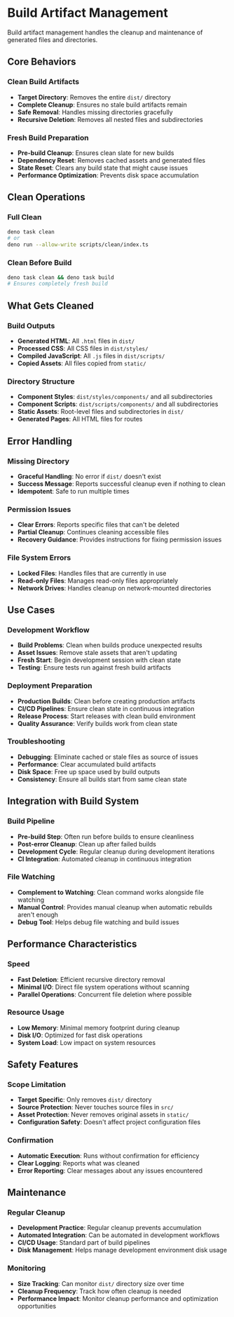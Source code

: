 # Build Artifact Management

Build artifact management handles the cleanup and maintenance of generated files and directories.

## Core Behaviors

### Clean Build Artifacts
- **Target Directory**: Removes the entire `dist/` directory
- **Complete Cleanup**: Ensures no stale build artifacts remain
- **Safe Removal**: Handles missing directories gracefully
- **Recursive Deletion**: Removes all nested files and subdirectories

### Fresh Build Preparation
- **Pre-build Cleanup**: Ensures clean slate for new builds
- **Dependency Reset**: Removes cached assets and generated files
- **State Reset**: Clears any build state that might cause issues
- **Performance Optimization**: Prevents disk space accumulation

## Clean Operations

### Full Clean
```bash
deno task clean
# or
deno run --allow-write scripts/clean/index.ts
```

### Clean Before Build
```bash
deno task clean && deno task build
# Ensures completely fresh build
```

## What Gets Cleaned

### Build Outputs
- **Generated HTML**: All `.html` files in `dist/`
- **Processed CSS**: All CSS files in `dist/styles/`
- **Compiled JavaScript**: All `.js` files in `dist/scripts/`
- **Copied Assets**: All files copied from `static/`

### Directory Structure
- **Component Styles**: `dist/styles/components/` and all subdirectories
- **Component Scripts**: `dist/scripts/components/` and all subdirectories
- **Static Assets**: Root-level files and subdirectories in `dist/`
- **Generated Pages**: All HTML files for routes

## Error Handling

### Missing Directory
- **Graceful Handling**: No error if `dist/` doesn't exist
- **Success Message**: Reports successful cleanup even if nothing to clean
- **Idempotent**: Safe to run multiple times

### Permission Issues
- **Clear Errors**: Reports specific files that can't be deleted
- **Partial Cleanup**: Continues cleaning accessible files
- **Recovery Guidance**: Provides instructions for fixing permission issues

### File System Errors
- **Locked Files**: Handles files that are currently in use
- **Read-only Files**: Manages read-only files appropriately
- **Network Drives**: Handles cleanup on network-mounted directories

## Use Cases

### Development Workflow
- **Build Problems**: Clean when builds produce unexpected results
- **Asset Issues**: Remove stale assets that aren't updating
- **Fresh Start**: Begin development session with clean state
- **Testing**: Ensure tests run against fresh build artifacts

### Deployment Preparation
- **Production Builds**: Clean before creating production artifacts
- **CI/CD Pipelines**: Ensure clean state in continuous integration
- **Release Process**: Start releases with clean build environment
- **Quality Assurance**: Verify builds work from clean state

### Troubleshooting
- **Debugging**: Eliminate cached or stale files as source of issues
- **Performance**: Clear accumulated build artifacts
- **Disk Space**: Free up space used by build outputs
- **Consistency**: Ensure all builds start from same clean state

## Integration with Build System

### Build Pipeline
- **Pre-build Step**: Often run before builds to ensure cleanliness
- **Post-error Cleanup**: Clean up after failed builds
- **Development Cycle**: Regular cleanup during development iterations
- **CI Integration**: Automated cleanup in continuous integration

### File Watching
- **Complement to Watching**: Clean command works alongside file watching
- **Manual Control**: Provides manual cleanup when automatic rebuilds aren't enough
- **Debug Tool**: Helps debug file watching and build issues

## Performance Characteristics

### Speed
- **Fast Deletion**: Efficient recursive directory removal
- **Minimal I/O**: Direct file system operations without scanning
- **Parallel Operations**: Concurrent file deletion where possible

### Resource Usage
- **Low Memory**: Minimal memory footprint during cleanup
- **Disk I/O**: Optimized for fast disk operations
- **System Load**: Low impact on system resources

## Safety Features

### Scope Limitation
- **Target Specific**: Only removes `dist/` directory
- **Source Protection**: Never touches source files in `src/`
- **Asset Protection**: Never removes original assets in `static/`
- **Configuration Safety**: Doesn't affect project configuration files

### Confirmation
- **Automatic Execution**: Runs without confirmation for efficiency
- **Clear Logging**: Reports what was cleaned
- **Error Reporting**: Clear messages about any issues encountered

## Maintenance

### Regular Cleanup
- **Development Practice**: Regular cleanup prevents accumulation
- **Automated Integration**: Can be automated in development workflows
- **CI/CD Usage**: Standard part of build pipelines
- **Disk Management**: Helps manage development environment disk usage

### Monitoring
- **Size Tracking**: Can monitor `dist/` directory size over time
- **Cleanup Frequency**: Track how often cleanup is needed
- **Performance Impact**: Monitor cleanup performance and optimization opportunities
